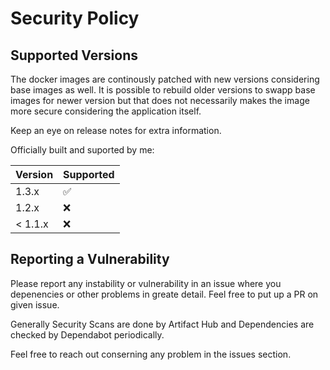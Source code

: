 # Security Policy

## Supported Versions

The docker images are continously patched with new versions considering base images as well. It is possible to rebuild older versions to swapp base images for newer version but that does not necessarily makes the image more secure considering the application itself. 

Keep an eye on release notes for extra information.

Officially built and suported by me:

| Version | Supported          |
| ------- | ------------------ |
| 1.3.x   | :white_check_mark: |
| 1.2.x   | :x:                |
| < 1.1.x | :x:                |

## Reporting a Vulnerability

Please report any instability or vulnerability in an issue where you depenencies or other problems in greate detail. Feel free to put up a PR on given issue.

Generally Security Scans are done by Artifact Hub and Dependencies are checked by Dependabot periodically.

Feel free to reach out conserning any problem in the issues section.
